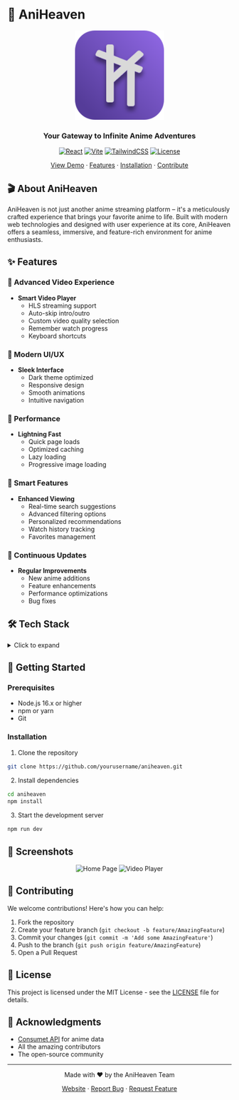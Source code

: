 # 🌟 AniHeaven

<div align="center">
  <img src="frontend/public/aniheaven.svg" alt="AniHeaven Logo" width="200"/>
  <h3>Your Gateway to Infinite Anime Adventures</h3>

  [![React](https://img.shields.io/badge/React-18.3.1-61dafb.svg?style=for-the-badge&logo=react)](https://reactjs.org/)
  [![Vite](https://img.shields.io/badge/Vite-5.4.8-646cff.svg?style=for-the-badge&logo=vite)](https://vitejs.dev/)
  [![TailwindCSS](https://img.shields.io/badge/TailwindCSS-3.4.14-38bdf8.svg?style=for-the-badge&logo=tailwind-css)](https://tailwindcss.com/)
  [![License](https://img.shields.io/badge/License-MIT-green.svg?style=for-the-badge)](LICENSE)
  
  <p align="center">
    <a href="#demo">View Demo</a>
    ·
    <a href="#features">Features</a>
    ·
    <a href="#installation">Installation</a>
    ·
    <a href="#contributing">Contribute</a>
  </p>
</div>

## 🎬 About AniHeaven

AniHeaven is not just another anime streaming platform – it's a meticulously crafted experience that brings your favorite anime to life. Built with modern web technologies and designed with user experience at its core, AniHeaven offers a seamless, immersive, and feature-rich environment for anime enthusiasts.

## ✨ Features

### 🎥 Advanced Video Experience
- **Smart Video Player**
  - HLS streaming support
  - Auto-skip intro/outro
  - Custom video quality selection
  - Remember watch progress
  - Keyboard shortcuts

### 🎨 Modern UI/UX
- **Sleek Interface**
  - Dark theme optimized
  - Responsive design
  - Smooth animations
  - Intuitive navigation

### 🚀 Performance
- **Lightning Fast**
  - Quick page loads
  - Optimized caching
  - Lazy loading
  - Progressive image loading

### 🎯 Smart Features
- **Enhanced Viewing**
  - Real-time search suggestions
  - Advanced filtering options
  - Personalized recommendations
  - Watch history tracking
  - Favorites management

### 🔄 Continuous Updates
- **Regular Improvements**
  - New anime additions
  - Feature enhancements
  - Performance optimizations
  - Bug fixes

## 🛠️ Tech Stack

<details>
<summary>Click to expand</summary>

### Frontend Core
- **Framework:** React 18.3.1
- **Build Tool:** Vite 5.4.8
- **Styling:** 
  - TailwindCSS (Utility-first CSS)
  - DaisyUI (Component library)
  - Framer Motion (Animations)

### State Management
- TanStack React Query (Server state)
- React Router DOM (Navigation)
- Recoil (Local state)

### Media Handling
- Vidstack React (Video player)
- HLS.js (Streaming)
- React Player (Fallback player)

### UI Components
- Swiper (Carousels)
- React Icons (Icon library)
- React Hot Toast (Notifications)
- NProgress (Loading indicators)

### Development Tools
- ESLint (Code linting)
- Prettier (Code formatting)
- Husky (Git hooks)
- Commitlint (Commit conventions)

</details>

## 🚀 Getting Started

### Prerequisites
- Node.js 16.x or higher
- npm or yarn
- Git

### Installation

1. Clone the repository
```bash
git clone https://github.com/yourusername/aniheaven.git
```

2. Install dependencies
```bash
cd aniheaven
npm install
```

3. Start the development server
```bash
npm run dev
```

## 📱 Screenshots

<div align="center">
  <img src="screenshots/home.png" alt="Home Page" width="400"/>
  <img src="screenshots/player.png" alt="Video Player" width="400"/>
</div>

## 🤝 Contributing

We welcome contributions! Here's how you can help:

1. Fork the repository
2. Create your feature branch (`git checkout -b feature/AmazingFeature`)
3. Commit your changes (`git commit -m 'Add some AmazingFeature'`)
4. Push to the branch (`git push origin feature/AmazingFeature`)
5. Open a Pull Request

## 📜 License

This project is licensed under the MIT License - see the [LICENSE](LICENSE) file for details.

## 🙏 Acknowledgments

- [Consumet API](https://github.com/consumet/api.consumet.org) for anime data
- All the amazing contributors
- The open-source community

---

<div align="center">
  Made with ❤️ by the AniHeaven Team
  
  [Website](https://aniheaven.vercel.app) · [Report Bug](https://github.com/yourusername/aniheaven/issues) · [Request Feature](https://github.com/yourusername/aniheaven/issues)
</div>
